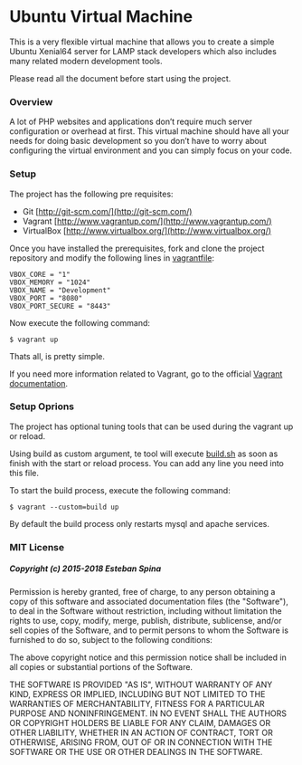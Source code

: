 # Ubuntu Virtual Machine #

This is a very flexible virtual machine that allows you to create a simple Ubuntu Xenial64 server for LAMP stack developers which also includes many related modern development tools.

Please read all the document before start using the project.

### Overview ###

A lot of PHP websites and applications don’t require much server configuration or overhead at first. This virtual machine should have all your needs for doing basic development so you don’t have to worry about configuring the virtual environment and you can simply focus on your code.

### Setup ###

The project has the following pre requisites:

* Git [http://git-scm.com/](http://git-scm.com/)
* Vagrant [http://www.vagrantup.com/](http://www.vagrantup.com/)
* VirtualBox [http://www.virtualbox.org/](http://www.virtualbox.org/)

Once you have installed the prerequisites, fork and clone the project repository and modify the following lines in [vagrantfile](./vagrantfile):

```
VBOX_CORE = "1"
VBOX_MEMORY = "1024"
VBOX_NAME = "Development"
VBOX_PORT = "8080"
VBOX_PORT_SECURE = "8443"
```

Now execute the following command:

```
$ vagrant up
```

Thats all, is pretty simple.

If you need more information related to Vagrant, go to the official [Vagrant documentation](https://www.vagrantup.com/docs/).

### Setup Oprions ###

The project has optional tuning tools that can be used during the vagrant up or reload.

Using build as custom argument, te tool will execute [build.sh](./build.sh) as soon as finish with the start or reload process. You can add any line you need into this file.

To start the build process, execute the following command:

```
$ vagrant --custom=build up
```

By default  the build process only restarts mysql and apache services.

### MIT License ###

##### Copyright (c) 2015-2018 Esteban Spina #####

Permission is hereby granted, free of charge, to any person obtaining a copy of this software and associated documentation files (the "Software"), to deal in the Software without restriction, including without limitation the rights to use, copy, modify, merge, publish, distribute, sublicense, and/or sell copies of the Software, and to permit persons to whom the Software is furnished to do so, subject to the following conditions:

The above copyright notice and this permission notice shall be included in all copies or substantial portions of the Software.

THE SOFTWARE IS PROVIDED "AS IS", WITHOUT WARRANTY OF ANY KIND, EXPRESS OR IMPLIED, INCLUDING BUT NOT LIMITED TO THE WARRANTIES OF MERCHANTABILITY, FITNESS FOR A PARTICULAR PURPOSE AND NONINFRINGEMENT. IN NO EVENT SHALL THE AUTHORS OR COPYRIGHT HOLDERS BE LIABLE FOR ANY CLAIM, DAMAGES OR OTHER LIABILITY, WHETHER IN AN ACTION OF CONTRACT, TORT OR OTHERWISE, ARISING FROM, OUT OF OR IN CONNECTION WITH THE SOFTWARE OR THE USE OR OTHER DEALINGS IN THE SOFTWARE.
